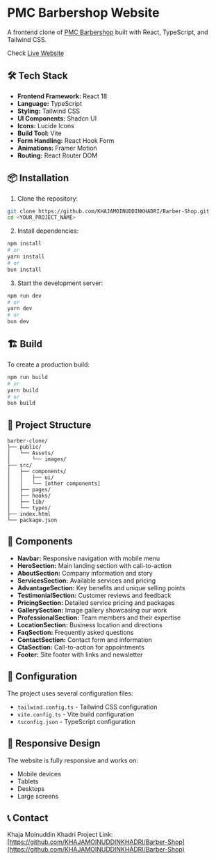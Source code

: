 # PMC Barbershop Website

A frontend clone of [PMC Barbershop](https://pmcbarber.devfrend.com) built with React, TypeScript, and Tailwind CSS.

Check [Live Website](https://barber-shop-kmk.netlify.app)


## 🛠️ Tech Stack

- **Frontend Framework:** React 18
- **Language:** TypeScript
- **Styling:** Tailwind CSS
- **UI Components:** Shadcn UI
- **Icons:** Lucide Icons
- **Build Tool:** Vite
- **Form Handling:** React Hook Form
- **Animations:** Framer Motion
- **Routing:** React Router DOM

## 📦 Installation

1. Clone the repository:

```bash
git clone https://github.com/KHAJAMOINUDDINKHADRI/Barber-Shop.git
cd <YOUR_PROJECT_NAME>
```

2. Install dependencies:

```bash
npm install
# or
yarn install
# or
bun install
```

3. Start the development server:

```bash
npm run dev
# or
yarn dev
# or
bun dev
```

## 🏗️ Build

To create a production build:

```bash
npm run build
# or
yarn build
# or
bun build
```

## 📁 Project Structure

```
barber-clone/
├── public/
│   └── Assets/
│       └── images/
├── src/
│   ├── components/
│   │   ├── ui/
│   │   └── [other components]
│   ├── pages/
│   ├── hooks/
│   ├── lib/
│   └── types/
├── index.html
└── package.json
```

## 🎨 Components

- **Navbar:** Responsive navigation with mobile menu
- **HeroSection:** Main landing section with call-to-action
- **AboutSection:** Company information and story
- **ServicesSection:** Available services and pricing
- **AdvantageSection:** Key benefits and unique selling points
- **TestimonialSection:** Customer reviews and feedback
- **PricingSection:** Detailed service pricing and packages
- **GallerySection:** Image gallery showcasing our work
- **ProfessionalSection:** Team members and their expertise
- **LocationSection:** Business location and directions
- **FaqSection:** Frequently asked questions
- **ContactSection:** Contact form and information
- **CtaSection:** Call-to-action for appointments
- **Footer:** Site footer with links and newsletter

## 🔧 Configuration

The project uses several configuration files:

- `tailwind.config.ts` - Tailwind CSS configuration
- `vite.config.ts` - Vite build configuration
- `tsconfig.json` - TypeScript configuration

## 📱 Responsive Design

The website is fully responsive and works on:

- Mobile devices
- Tablets
- Desktops
- Large screens


## 📞 Contact

Khaja Moinuddin Khadri
Project Link: [https://github.com/KHAJAMOINUDDINKHADRI/Barber-Shop](https://github.com/KHAJAMOINUDDINKHADRI/Barber-Shop)
